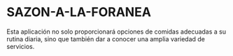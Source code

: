 # SAZON-A-LA-FORANEA
Esta aplicación no solo proporcionará opciones de comidas adecuadas a su rutina diaria, sino que también dar a conocer una amplia variedad de servicios.
